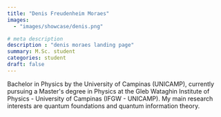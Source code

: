 ```yaml
---
title: "Denis Freudenheim Moraes"
images: 
  - "images/showcase/denis.png"

# meta description
description : "denis moraes landing page"
summary: M.Sc. student
categories: student
draft: false
---
```

Bachelor in Physics by the University of Campinas (UNICAMP), currently pursuing a Master's degree in Physics at the Gleb Wataghin Institute of Physics - University of Campinas (IFGW - UNICAMP). My main research interests are quantum foundations and quantum information theory.

